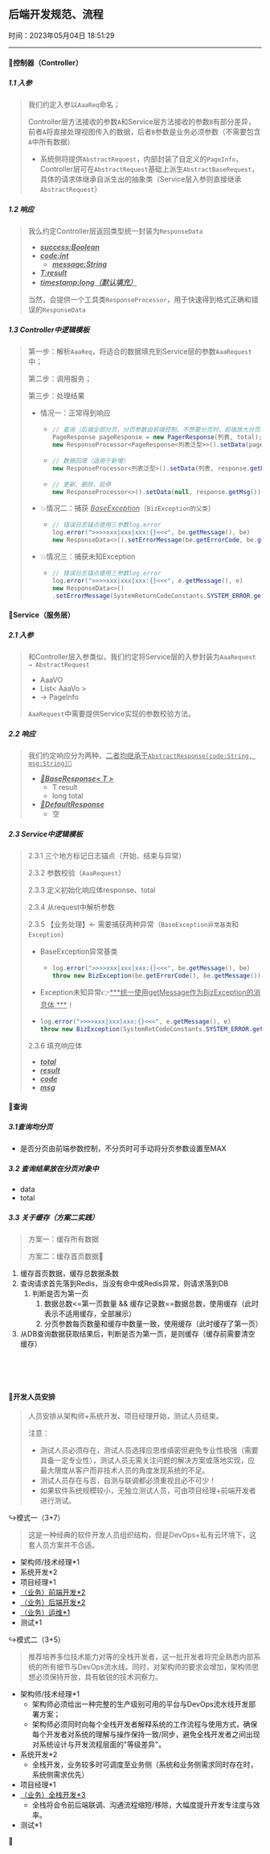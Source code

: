 ## 后端开发规范、流程

时间：2023年05月04日 18:51:29

---

#### 🌵控制器（Controller）

##### 1.1 入参

> 我们约定入参以`AaaReq`命名；
>
> Controller层方法接收的参数`A`和Service层方法接收的参数`B`有部分差异，前者`A`将直接处理视图传入的数据，后者`B`参数是业务必须参数（不需要包含`A`中所有数据）
>
> - 系统侧将提供`AbstractRequest`，内部封装了自定义的`PageInfo`，Controller层可在`AbstractRequest`基础上派生`AbstractBaseRequest`，具体的请求体继承自派生出的抽象类（Service层入参则直接继承`AbstractRequest`）

##### 1.2 响应

> 我么约定Controller层返回类型统一封装为`ResponseData`
>
> - *<u>**success:Boolean**</u>*
> - *<u>**code:int**</u>*
>   - *<u>**message:String**</u>*
> - *<u>**T:result**</u>*
> - *<u>**timestamp:long（默认填充）**</u>*
>
> 当然，会提供一个工具类`ResponseProcessor`，用于快速得到格式正确和错误的`ResponseData`

##### 1.3 Controller中逻辑模板

> 第一步：解析`AaaReq`，将适合的数据填充到Service层的参数`AaaRequest`中；
>
> 第二步：调用服务；
>
> 第三步：处理结果
>
> - 情况一：正常得到响应
>
>   - ```java
>     // 查询（后端全部分页，分页参数由前端控制，不想要分页时，前端放大分页参数即可）
>     PageResponse pageResponse = new PagerResponse(列表, total);
>     new ResponseProcessor<PageResponse<列表泛型>>().setData(pageResponse, response.getMsg())
>     ```
>
>   - ```java
>     // 数据回填（适用于新增）
>     new ResponseProcessor<列表泛型>().setData(列表, response.getMsg())
>     ```
>
>   - ```java
>     // 更新、删除、启停
>     new ResponseProcessor<>().setData(null, response.getMsg())
>     ```
>
> - 💥情况二：捕获 <u>*BaseException*</u>（`BizException的父类`）
>
>   - ```java
>     // 错误日志锚点使用三参数log.error
>     log.error(">>>>xxx|xxx|xxx:{}<<<", be.getMessage(), be)
>     new ResponseData<>().setErrorMessage(be.getErrorCode, be.getMessage);
>     ```
>
> - 💥情况三：捕获未知Exception
>
>   - ```java
>     // 错误日志锚点使用三参数log.error
>     log.error(">>>>xxx|xxx|xxx:{}<<<", e.getMessage(), e)
>     new ResponseData<>()
>     .setErrorMessage(SystemReturnCodeConstants.SYSTEM_ERROR.getCode(),SystemReturnCodeConstants.SYSTEM_ERROR.getMessage());
>     ```





#### 🌵Service（服务层）

##### 2.1 入参

> 和Controller层入参类似，我们约定将Service层的入参封装为`AaaRequest → AbstractRequest`
>
> - AaaVO
> - List< AaaVo >
> - → PageInfo
>
> `AaaRequest`中需要提供Service实现的参数校验方法。

##### 2.2 响应

> 我们约定响应分为两种，<u>二者均继承于`AbstractResponse(code:String, msg:String)🔔`</u>
>
> - ***<u>🎁BaseResponse< T ></u>***
>   - T result
>   - long total
> - ***<u>🎁DefaultResponse</u>***
>   - 空

##### 2.3 Service中逻辑模板

> 2.3.1 三个地方标记日志锚点（开始、结束与异常）
>
> 2.3.2 参数校验（`AaaRequest`）
>
> 2.3.3 定义初始化响应体response、total
>
> 2.3.4 从request中解析参数
>
> 2.3.5 【业务处理】← 需要捕获两种异常（`BaseException异常基类`和`Exception`）
>
> - BaseException异常基类
>
>   - ```java
>     log.error(">>>>xxx|xxx|xxx:{}<<<", be.getMessage(), be)
>     throw new BizException(be.getErrorCode(), be.getMessage())
>     ```
>
> -  Exception未知异常👉<u>***统一使用getMessage作为BizException的消息体 ***</u>！
>
>   -  ```java
>      log.error(">>>>xxx|xxx|xxx:{}<<<", e.getMessage(), e)
>      throw new BizException(SystemRetCodeConstants.SYSTEM_ERROR.getCode(), e.getMessage())
>      ```
>
> 2.3.6 填充响应体
>
> - <u>***total***</u>
> - <u>***result***</u>
> - <u>***code***</u>
> - <u>***msg***</u>





#### 🌵查询

##### 3.1查询均分页

- 是否分页由前端参数控制，不分页时可手动将分页参数设置至MAX

##### 3.2 查询结果放在分页对象中

- data
- total

##### 3.3 关于缓存（方案二实践）

> 方案一：缓存所有数据
>
> 方案二：缓存首页数据🚀

1. 缓存首页数据，缓存总数据条数
2. 查询请求首先落到Redis，当没有命中或Redis异常，则请求落到DB
   1. 判断是否为第一页
      1. 数据总数<=第一页数量 && 缓存记录数==数据总数，使用缓存（此时表示不适用缓存，全部展示）
      2. 分页参数每页数量和缓存中数量一致，使用缓存（此时缓存了第一页）
3. 从DB查询数据获取结果后，判断是否为第一页，是则缓存（缓存前需要清空缓存）



<br><br><br>

#### 🌵开发人员安排

> 人员安排从架构师+系统开发、项目经理开始，测试人员结束。
>
> 注意：
>
> - 测试人员必须存在，测试人员选择应思维缜密但避免专业性极强（需要具备一定专业性），测试人员无需关注问题的解决方案或落地实现，应最大限度从客户而非技术人员的角度发现系统的不足。
> - 测试人员存在与否，自测与联调都必须重视且必不可少！
> - 如果软件系统规模较小，无独立测试人员，可由项目经理+前端开发者进行测试。

↪️模式一（3+7）

> 这是一种经典的软件开发人员组织结构，但是DevOps+私有云环境下，这套人员方案并不合适。

- 架构师/技术经理*1
- 系统开发*2
- 项目经理*1
- <u>（业务）前端开发*2</u>
- <u>（业务）后端开发*2</u>
- <u>（业务）运维*1</u>
- 测试*1

↪️模式二（3+5）

> 推荐培养多位技术能力对等的全栈开发者，这一批开发者将完全熟悉内部系统的所有细节与DevOps流水线。同时，对架构师的要求会增加，架构师思想必须保持开放，具有敏锐的技术洞察力。

- 架构师/技术经理*1
  - 架构师必须给出一种完整的生产级别可用的平台与DevOps流水线开发部署方案；
  - 架构师必须同时向每个全栈开发者解释系统的工作流程与使用方式，确保每个开发者对系统的理解与操作保持一致/同步，避免全栈开发者之间出现对系统设计与开发流程层面的"等级差异"。
- 系统开发*2
  - 全栈开发，业务较多时可调度至业务侧（系统和业务侧需求同时存在时，系统侧需求优先）
- 项目经理*1
- <u>（业务）全栈开发*3</u>
  - 全栈将会令前后端联调、沟通流程缩短/移除，大幅度提升开发专注度与效率。
- 测试*1









🌵















